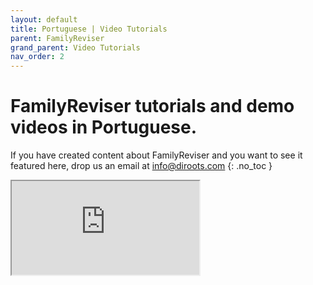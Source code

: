 ```yaml
---
layout: default
title: Portuguese | Video Tutorials
parent: FamilyReviser
grand_parent: Video Tutorials
nav_order: 2
---
```


# FamilyReviser tutorials and demo videos in Portuguese.
If you have created content about FamilyReviser and you want to see it featured here, drop us an email at info@diroots.com
{: .no_toc }

 <div class="di-iframe-container">
  <iframe
  title="FamilyReviser | Como gerenciar e salvar famílias no Revit | Family Reviser - DiRoots"
  class="di-responsive-iframe" 
  src="https://www.youtube.com/embed/raUiiwKoY4E">
  </iframe>
</div> 